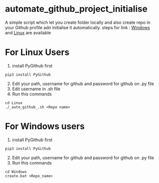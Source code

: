 # automate_github_project_initialise
A simple script which let you create folder locally and also create repo in your Github profile adn initialise it automatically.
steps for link : [Windows](#for-windows-users)  and [Linux](#for-linux-users) are available

# For Linux Users
1. install PyGithub first
  ```
  pip3 install PyGithub
  ```
2. Edit your path, username for github and password for github on .py file
3. Edit username in .sh file
4. Run this commands
```
cd Linux
./_auto_github_.sh <Repo name>
```

# For Windows users
1. install PyGithub first
  ```
  pip3 install PyGithub
  ```
2. Edit your path, username for github and password for github on .py file
3. Run this commands
```
cd Windows
create.bat <Repo_name>
```
